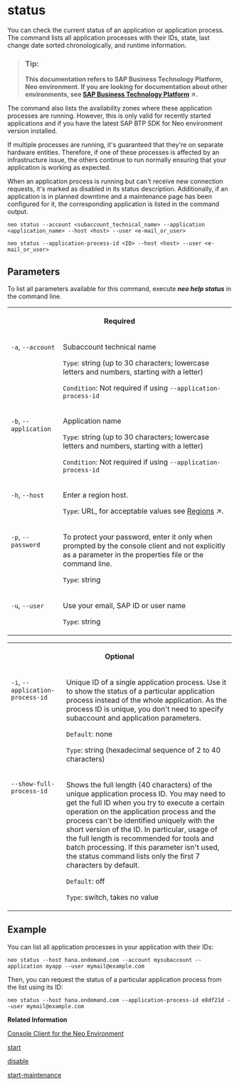 <!-- loiod4f6592584464cc6a5c3c0b6fc88abf9 -->

# status

You can check the current status of an application or application process. The command lists all application processes with their IDs, state, last change date sorted chronologically, and runtime information.



> ### Tip:  
> **This documentation refers to SAP Business Technology Platform, Neo environment. If you are looking for documentation about other environments, see [SAP Business Technology Platform](https://help.sap.com/viewer/65de2977205c403bbc107264b8eccf4b/Cloud/en-US/6a2c1ab5a31b4ed9a2ce17a5329e1dd8.html "SAP Business Technology Platform (SAP BTP) is an integrated offering comprised of four technology portfolios: database and data management, application development and integration, analytics, and intelligent technologies. The platform offers users the ability to turn data into business value, compose end-to-end business processes, and build and extend SAP applications quickly.") :arrow_upper_right:.**



The command also lists the availability zones where these application processes are running. However, this is only valid for recently started applications and if you have the latest SAP BTP SDK for Neo environment version installed.

If multiple processes are running, it's guaranteed that they're on separate hardware entities. Therefore, if one of these processes is affected by an infrastructure issue, the others continue to run normally ensuring that your application is working as expected.

When an application process is running but can't receive new connection requests, it's marked as disabled in its status description. Additionally, if an application is in planned downtime and a maintenance page has been configured for it, the corresponding application is listed in the command output.

```
neo status --account <subaccount_technical_name> --application <application_name> --host <host> --user <e-mail_or_user>
```

```
neo status --application-process-id <ID> --host <host> --user <e-mail_or_user>
```



<a name="loiod4f6592584464cc6a5c3c0b6fc88abf9__section_N10019_N10016_N10001"/>

## Parameters

To list all parameters available for this command, execute ***neo help status*** in the command line.


<table>
<tr>
<th valign="top" colspan="2">

Required



</th>
</tr>
<tr>
<td valign="top">

`-a`, `--account`



</td>
<td valign="top">

Subaccount technical name

`Type`: string \(up to 30 characters; lowercase letters and numbers, starting with a letter\)

`Condition`: Not required if using `--application-process-id`



</td>
</tr>
<tr>
<td valign="top">

`-b`, `--application` 



</td>
<td valign="top">

Application name

 `Type`: string \(up to 30 characters; lowercase letters and numbers, starting with a letter\)

`Condition`: Not required if using `--application-process-id`



</td>
</tr>
<tr>
<td valign="top">

`-h`, `--host`



</td>
<td valign="top">

Enter a region host.

`Type`: URL, for acceptable values see [Regions](https://help.sap.com/viewer/65de2977205c403bbc107264b8eccf4b/Cloud/en-US/350356d1dc314d3199dca15bd2ab9b0e.html "You can deploy applications in different regions. Each region represents a geographical location (for example, Europe, US East) where applications, data, or services are hosted.") :arrow_upper_right:.



</td>
</tr>
<tr>
<td valign="top">

`-p`, `--password`



</td>
<td valign="top">

To protect your password, enter it only when prompted by the console client and not explicitly as a parameter in the properties file or the command line.

`Type`: string



</td>
</tr>
<tr>
<td valign="top">

`-u`, `--user`



</td>
<td valign="top">

Use your email, SAP ID or user name

`Type`: string



</td>
</tr>
</table>


<table>
<tr>
<th valign="top" colspan="2">

Optional



</th>
</tr>
<tr>
<td valign="top">

`-i`, `--application-process-id`



</td>
<td valign="top">

Unique ID of a single application process. Use it to show the status of a particular application process instead of the whole application. As the process ID is unique, you don't need to specify subaccount and application parameters.

`Default`: none

`Type`: string \(hexadecimal sequence of 2 to 40 characters\)



</td>
</tr>
<tr>
<td valign="top">

`--show-full-process-id`



</td>
<td valign="top">

Shows the full length \(40 characters\) of the unique application process ID. You may need to get the full ID when you try to execute a certain operation on the application process and the process can't be identified uniquely with the short version of the ID. In particular, usage of the full length is recommended for tools and batch processing. If this parameter isn't used, the status command lists only the first 7 characters by default.

`Default`: off

`Type`: switch, takes no value



</td>
</tr>
</table>



<a name="loiod4f6592584464cc6a5c3c0b6fc88abf9__section_N10026_N10016_N10001"/>

## Example

You can list all application processes in your application with their IDs:

```
neo status --host hana.ondemand.com --account mysubaccount --application myapp --user mymail@example.com
```

Then, you can request the status of a particular application process from the list using its ID:

```
neo status --host hana.ondemand.com --application-process-id e8df21d --user mymail@example.com
```

**Related Information**  


[Console Client for the Neo Environment](console-client-for-the-neo-environment-7613230.md)

[start](start-cc417d7.md "Starts a deployed application in order to make it available for customers. In case the application is already started, the command starts an additional application process if the quota for maximum allowed number of application processes is not exceeded.")

[disable](disable-59fedc1.md "This command stops the creation of new connections to an application or application process, but keeps the already running sessions alive. You can check if an application or application process has been disabled by executing the status command.")

[start-maintenance](start-maintenance-f42be92.md "This command starts the planned downtime of an application, during which it no longer receives requests and a custom maintenance page for that application is shown to the user. All active connections will still be handled until the application is stopped.")

